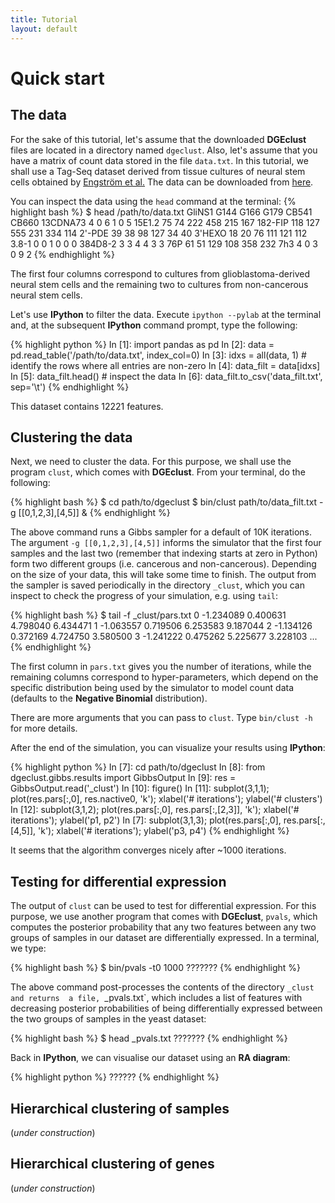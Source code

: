 ```yaml
---
title: Tutorial
layout: default
---
```


Quick start
===========

The data
--------

For the sake of this tutorial, let's assume that the downloaded **DGEclust** files 
are located in a directory named `dgeclust`. Also, let's assume that you 
have a matrix of count data stored in the file `data.txt`. In this tutorial, we 
shall use a Tag-Seq dataset derived from tissue cultures of neural stem cells
obtained by <a href="http://link.springer.com/article/10.1186%2Fgm377" target="_blank">Engström et al.</a> 
The data can be downloaded from [here](http://genomebiology.com/content/supplementary/gb-2010-11-10-r106-s3.tgz).

You can inspect the data using the `head` command at the terminal:
{% highlight bash %}
$ head /path/to/data.txt
        GliNS1  G144    G166    G179    CB541   CB660
13CDNA73        4       0       6       1       0       5
15E1.2  75      74      222     458     215     167
182-FIP 118     127     555     231     334     114
2'-PDE  39      38      98      127     34      40
3'HEXO  18      20      76      111     121     112
3.8-1   0       0       1       0       0       0
384D8-2 3       3       4       4       3       3
76P     61      51      129     108     358     232
7h3     4       0       3       0       9       2
{% endhighlight %}

The first four columns correspond to cultures from glioblastoma-derived neural stem cells and the 
remaining two to cultures from non-cancerous neural stem cells.

Let's use **IPython** to filter the data. Execute `ipython --pylab` at the terminal and, at the subsequent
**IPython** command prompt, type the following:

{% highlight python %}
In [1]: import pandas as pd
In [2]: data = pd.read_table('/path/to/data.txt', index_col=0)
In [3]: idxs = all(data, 1)    # identify the rows where all entries are non-zero 
In [4]: data_filt = data[idxs]
In [5]: data_filt.head()    # inspect the data
In [6]: data_filt.to_csv('data_filt.txt', sep='\t')
{% endhighlight %}

This dataset contains 12221 features.


Clustering the data
-------------------

Next, we need to cluster the data. For this purpose, we shall use the program `clust`, which comes with **DGEclust**. 
From your terminal, do the following:

{% highlight bash %}
$ cd path/to/dgeclust
$ bin/clust path/to/data_filt.txt -g [[0,1,2,3],[4,5]] &
{% endhighlight %}

The above command runs a Gibbs sampler for a default of 10K iterations. The argument `-g [[0,1,2,3],[4,5]]`
informs the simulator that the first four samples and the last two (remember that indexing starts at zero in Python)
form two different groups (i.e. cancerous and non-cancerous). Depending on the size of your data, this will take 
some time to finish. The output from the sampler is saved periodically in the directory `_clust`, which you can 
inspect to check the progress of your simulation, e.g. using `tail`:

{% highlight bash %}
$ tail -f _clust/pars.txt
0    -1.234089       0.400631        4.798040        6.434471
1    -1.063557       0.719506        6.253583        9.187044
2    -1.134126       0.372169        4.724750        3.580500
3    -1.241222       0.475262        5.225677        3.228103
...
{% endhighlight %}

The first column in `pars.txt` gives you the number of iterations, while the remaining 
columns correspond to hyper-parameters, which depend on the specific distribution being used
by the simulator to model count data (defaults to the **Negative Binomial** distribution).

There are more arguments that you can pass to `clust`. Type `bin/clust -h` for more details.

After the end of the simulation, you can visualize your results using **IPython**:

{% highlight python %}
In [7]: cd path/to/dgeclust
In [8]: from dgeclust.gibbs.results import GibbsOutput
In [9]: res = GibbsOutput.read('_clust')
In [10]: figure()
In [11]: subplot(3,1,1); plot(res.pars[:,0], res.nactive0, 'k'); xlabel('# iterations'); ylabel('# clusters')
In [12]: subplot(3,1,2); plot(res.pars[:,0], res.pars[:,[2,3]], 'k'); xlabel('# iterations'); ylabel('p1, p2')
In [7]: subplot(3,1,3); plot(res.pars[:,0], res.pars[:,[4,5]], 'k'); xlabel('# iterations'); ylabel('p3, p4')
{% endhighlight %}

It seems that the algorithm converges nicely after ~1000 iterations.

Testing for differential expression
-----------------------------------

The output of `clust` can be used to test for differential expression. For this purpose, 
we use another program that comes with **DGEclust**, `pvals`, which computes the 
posterior probability that any two features between any two groups of samples in 
our dataset are differentially expressed. In a terminal, we type: 

{% highlight bash %}
$ bin/pvals -t0 1000
???????
{% endhighlight %}

The above command post-processes the contents of the directory `_clust and returns 
a file, `_pvals.txt`, which includes a list of features with decreasing posterior 
probabilities of being differentially expressed between the two groups of samples 
in the yeast dataset:

{% highlight bash %}
$ head _pvals.txt
???????
{% endhighlight %}

Back in **IPython**, we can visualise our dataset using an **RA diagram**:

{% highlight python %}
    ??????
{% endhighlight %}


Hierarchical clustering of samples
----------------------------------
(*under construction*)


		
Hierarchical clustering of genes
--------------------------------
(*under construction*)



